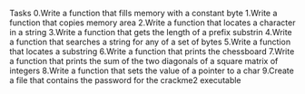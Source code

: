 Tasks
0.Write a function that fills memory with a constant byte
1.Write a function that copies memory area
2.Write a function that locates a character in a string
3.Write a function that gets the length of a prefix substrin
4.Write a function that searches a string for any of a set of bytes
5.Write a function that locates a substring
6.Write a function that prints the chessboard
7.Write a function that prints the sum of the two diagonals of a square matrix of integers
8.Write a function that sets the value of a pointer to a char
9.Create a file that contains the password for the crackme2 executable
